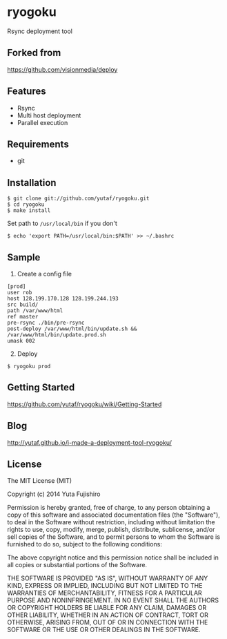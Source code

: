 # ryogoku

Rsync deployment tool

## Forked from

<https://github.com/visionmedia/deploy>

## Features

- Rsync
- Multi host deployment
- Parallel execution

## Requirements

* git

## Installation

```
$ git clone git://github.com/yutaf/ryogoku.git
$ cd ryogoku
$ make install
```

Set path to `/usr/local/bin` if you don't

```
$ echo 'export PATH=/usr/local/bin:$PATH' >> ~/.bashrc
```

## Sample

1. Create a config file

  ```
  [prod]
  user rob
  host 128.199.170.128 128.199.244.193
  src build/
  path /var/www/html
  ref master
  pre-rsync ./bin/pre-rsync
  post-deploy /var/www/html/bin/update.sh && /var/www/html/bin/update.prod.sh
  umask 002
  ```

2. Deploy

  ```
  $ ryogoku prod
  ```

## Getting Started

<https://github.com/yutaf/ryogoku/wiki/Getting-Started>

## Blog

<http://yutaf.github.io/i-made-a-deployment-tool-ryogoku/>

## License

The MIT License (MIT)

Copyright (c) 2014 Yuta Fujishiro

Permission is hereby granted, free of charge, to any person obtaining a copy
of this software and associated documentation files (the "Software"), to deal
in the Software without restriction, including without limitation the rights
to use, copy, modify, merge, publish, distribute, sublicense, and/or sell
copies of the Software, and to permit persons to whom the Software is
furnished to do so, subject to the following conditions:

The above copyright notice and this permission notice shall be included in all
copies or substantial portions of the Software.

THE SOFTWARE IS PROVIDED "AS IS", WITHOUT WARRANTY OF ANY KIND, EXPRESS OR
IMPLIED, INCLUDING BUT NOT LIMITED TO THE WARRANTIES OF MERCHANTABILITY,
FITNESS FOR A PARTICULAR PURPOSE AND NONINFRINGEMENT. IN NO EVENT SHALL THE
AUTHORS OR COPYRIGHT HOLDERS BE LIABLE FOR ANY CLAIM, DAMAGES OR OTHER
LIABILITY, WHETHER IN AN ACTION OF CONTRACT, TORT OR OTHERWISE, ARISING FROM,
OUT OF OR IN CONNECTION WITH THE SOFTWARE OR THE USE OR OTHER DEALINGS IN THE
SOFTWARE.
